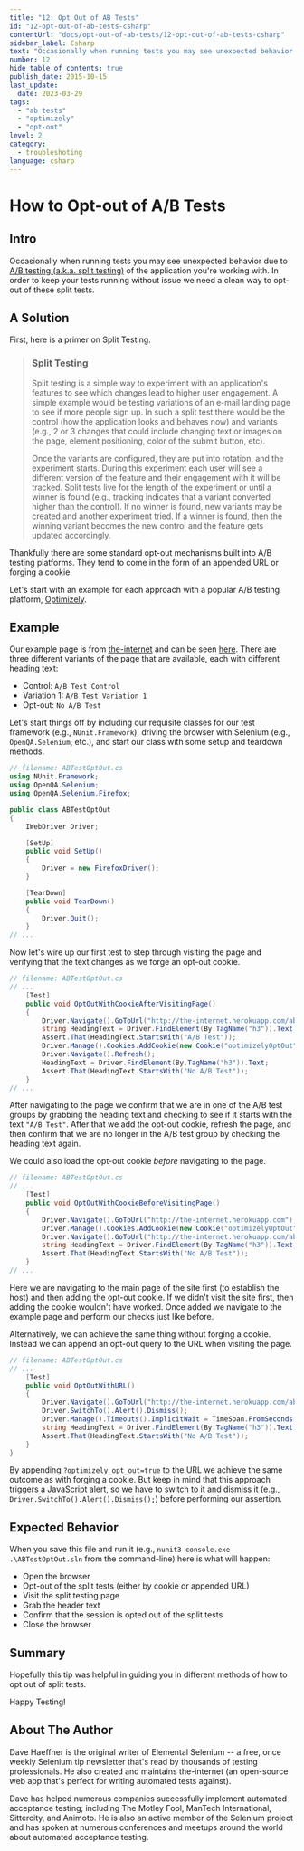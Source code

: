 ```yaml
---
title: "12: Opt Out of AB Tests"
id: "12-opt-out-of-ab-tests-csharp"
contentUrl: "docs/opt-out-of-ab-tests/12-opt-out-of-ab-tests-csharp"
sidebar_label: Csharp
text: "Occasionally when running tests you may see unexpected behavior due to A/B testing of the application you're working with. In order to keep your tests running without issue we need a clean way to opt-out of these split tests."
number: 12
hide_table_of_contents: true
publish_date: 2015-10-15
last_update:
  date: 2023-03-29
tags:
  - "ab tests"
  - "optimizely"
  - "opt-out"
level: 2
category:
  - troubleshoting
language: csharp
---
```


# How to Opt-out of A/B Tests

## Intro

Occasionally when running tests you may see unexpected behavior due to [A/B testing (a.k.a. split testing)](http://en.wikipedia.org/wiki/A/B_testing) of the application you're working with. In order to keep your tests running without issue we need a clean way to opt-out of these split tests.

## A Solution

First, here is a primer on Split Testing.

> ### Split Testing
>
> Split testing is a simple way to experiment with an application's features to see which changes lead to higher user engagement. A simple example would be testing variations of an e-mail landing page to see if more people sign up. In such a split test there would be the control (how the application looks and behaves now) and variants (e.g., 2 or 3 changes that could include changing text or images on the page, element positioning, color of the submit button, etc).
>
> Once the variants are configured, they are put into rotation, and the experiment starts. During this experiment each user will see a different version of the feature and their engagement with it will be tracked. Split tests live for the length of the experiment or until a winner is found (e.g., tracking indicates that a variant converted higher than the control). If no winner is found, new variants may be created and another experiment tried. If a winner is found, then the winning variant becomes the new control and the feature gets updated accordingly.

Thankfully there are some standard opt-out mechanisms built into A/B testing platforms. They tend to come in the form of an appended URL or forging a cookie.

Let's start with an example for each approach with a popular A/B testing platform, [Optimizely](https://www.optimizely.com/).

## Example

Our example page is from [the-internet](http://github.com/tourdedave/the-internet) and can be seen [here](http://the-internet.herokuapp.com/abtest). There are three different variants of the page that are available, each with different heading text:

- Control: `A/B Test Control`
- Variation 1: `A/B Test Variation 1`
- Opt-out: `No A/B Test`

Let's start things off by including our requisite classes for our test framework (e.g., `NUnit.Framework`), driving the browser with Selenium (e.g., `OpenQA.Selenium`, etc.), and start our class with some setup and teardown methods.

```csharp
// filename: ABTestOptOut.cs
using NUnit.Framework;
using OpenQA.Selenium;
using OpenQA.Selenium.Firefox;

public class ABTestOptOut
{
    IWebDriver Driver;

    [SetUp]
    public void SetUp()
    {
        Driver = new FirefoxDriver();
    }

    [TearDown]
    public void TearDown()
    {
        Driver.Quit();
    }
// ...
```

Now let's wire up our first test to step through visiting the page and verifying that the text changes as we forge an opt-out cookie.

```csharp
// filename: ABTestOptOut.cs
// ...
    [Test]
    public void OptOutWithCookieAfterVisitingPage()
    {
        Driver.Navigate().GoToUrl("http://the-internet.herokuapp.com/abtest");
        string HeadingText = Driver.FindElement(By.TagName("h3")).Text;
        Assert.That(HeadingText.StartsWith("A/B Test"));
        Driver.Manage().Cookies.AddCookie(new Cookie("optimizelyOptOut", "true"));
        Driver.Navigate().Refresh();
        HeadingText = Driver.FindElement(By.TagName("h3")).Text;
        Assert.That(HeadingText.StartsWith("No A/B Test"));
    }
// ...
```

After navigating to the page we confirm that we are in one of the A/B test groups by grabbing the heading text and checking to see if it starts with the text `"A/B Test"`. After that we add the opt-out cookie, refresh the page, and then confirm that we are no longer in the A/B test group by checking the heading text again.

We could also load the opt-out cookie _before_ navigating to the page.

```csharp
// filename: ABTestOptOut.cs
// ...
    [Test]
    public void OptOutWithCookieBeforeVisitingPage()
    {
        Driver.Navigate().GoToUrl("http://the-internet.herokuapp.com");
        Driver.Manage().Cookies.AddCookie(new Cookie("optimizelyOptOut", "true"));
        Driver.Navigate().GoToUrl("http://the-internet.herokuapp.com/abtest");
        string HeadingText = Driver.FindElement(By.TagName("h3")).Text;
        Assert.That(HeadingText.StartsWith("No A/B Test"));
    }
// ...
```

Here we are navigating to the main page of the site first (to establish the host) and then adding the opt-out cookie. If we didn't visit the site first, then adding the cookie wouldn't have worked. Once added we navigate to the example page and perform our checks just like before.

Alternatively, we can achieve the same thing without forging a cookie. Instead we can append an opt-out query to the URL when visiting the page.

```csharp
// filename: ABTestOptOut.cs
// ...
    [Test]
    public void OptOutWithURL()
    {
        Driver.Navigate().GoToUrl("http://the-internet.herokuapp.com/abtest?optimizely_opt_out=true");
        Driver.SwitchTo().Alert().Dismiss();
        Driver.Manage().Timeouts().ImplicitWait = TimeSpan.FromSeconds(20);
        string HeadingText = Driver.FindElement(By.TagName("h3")).Text;
        Assert.That(HeadingText.StartsWith("No A/B Test"));
    }
}
```

By appending `?optimizely_opt_out=true` to the URL we achieve the same outcome as with forging a cookie. But keep in mind that this approach triggers a JavaScript alert, so we have to switch to it and dismiss it (e.g., `Driver.SwitchTo().Alert().Dismiss();`) before performing our assertion.

## Expected Behavior

When you save this file and run it (e.g., `nunit3-console.exe .\ABTestOptOut.sln` from the command-line) here is what will happen:

- Open the browser
- Opt-out of the split tests (either by cookie or appended URL)
- Visit the split testing page
- Grab the header text
- Confirm that the session is opted out of the split tests
- Close the browser

## Summary

Hopefully this tip was helpful in guiding you in different methods of how to opt out of split tests.

Happy Testing!

## About The Author

Dave Haeffner is the original writer of Elemental Selenium -- a free, once weekly Selenium tip newsletter that's read by thousands of testing professionals. He also created and maintains the-internet (an open-source web app that's perfect for writing automated tests against).

Dave has helped numerous companies successfully implement automated acceptance testing; including The Motley Fool, ManTech International, Sittercity, and Animoto. He is also an active member of the Selenium project and has spoken at numerous conferences and meetups around the world about automated acceptance testing.

